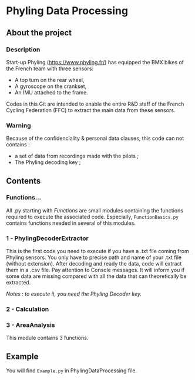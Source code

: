 # Phyling Data Processing

## About the project

### Description

Start-up Phyling (https://www.phyling.fr/) has equipped the BMX bikes of the French team with three sensors:
- A top turn on the rear wheel,
- A gyroscope on the crankset,
- An IMU attached to the frame.

Codes in this Git are intended to enable the entire R&D staff of the French Cycling Federation (FFC) to extract the main data from these sensors. 

### Warning

Because of the confidenciality & personal data clauses, this code can not contains :
- a set of data from recordings made with the pilots ;
- The Phyling decoding key ;

## Contents 

### Functions...
All .py starting with *Functions* are small modules containing the functions required to execute the associated code. Especially, `FunctionBasics.py` contains functions needed in several of this modules. 

### 1 - PhylingDecoderExtractor
This is the first code you need to execute if you have a .txt file coming from Phyling sensors. You only have to precise path and name of your .txt file (without extension).
After decoding and ready the data, code will extract them in a .csv file. Pay attention to Console messages. It will inform you if some data are missing compared with all the data that can theoretically be extracted.

*Notes : to execute it, you need the Phyling Decoder key.*

### 2 - Calculation


### 3 - AreaAnalysis
This module contains 3 functions.

## Example

You will find `Example.py` in PhylingDataProcessing file.


